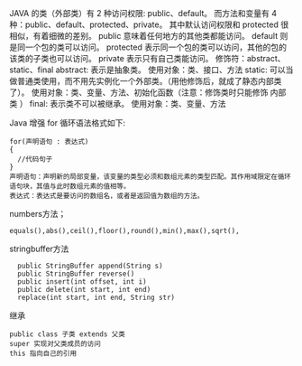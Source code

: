 JAVA 的类（外部类）有 2 种访问权限: public、default。
而方法和变量有 4 种：public、default、protected、private。
其中默认访问权限和 protected 很相似，有着细微的差别。
 public 意味着任何地方的其他类都能访问。
 default 则是同一个包的类可以访问。
 protected 表示同一个包的类可以访问，其他的包的该类的子类也可以访问。
 private 表示只有自己类能访问。
修饰符：abstract、static、final
 abstract: 表示是抽象类。 使用对象：类、接口、方法
 static: 可以当做普通类使用，而不用先实例化一个外部类。（用他修饰后，就成了静态内部类了）。 使用对象：类、变量、方法、初始化函数（注意：修饰类时只能修饰 内部类 ）
 final: 表示类不可以被继承。 使用对象：类、变量、方法
 
 Java 增强 for 循环语法格式如下:
 
    for(声明语句 : 表达式)
    {
      //代码句子
    }
    声明语句：声明新的局部变量，该变量的类型必须和数组元素的类型匹配。其作用域限定在循环语句块，其值与此时数组元素的值相等。 
    表达式：表达式是要访问的数组名，或者是返回值为数组的方法。


numbers方法；

    equals(),abs(),ceil(),floor(),round(),min(),max(),sqrt(),


stringbuffer方法

      public StringBuffer append(String s)
      public StringBuffer reverse()
      public insert(int offset, int i)
      public delete(int start, int end)
      replace(int start, int end, String str)     


继承 

    public class 子类 extends 父类
    super 实现对父类成员的访问
    this 指向自己的引用
